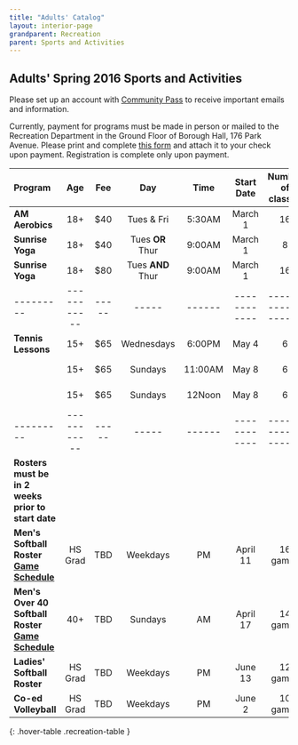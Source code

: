```yaml
---
title: "Adults' Catalog"
layout: interior-page
grandparent: Recreation
parent: Sports and Activities
---
```


## Adults' Spring 2016 Sports and Activities
Please set up an account with [Community Pass](https://register.communitypass.net/reg/login.cfm?D%3CN%21%2E%22_W%22F%299SZWV%5C%21%3DHNW%3BR%3AZQI%2F79%2CKX03%3DBIP%27B%5EF%25U99%2B) to receive important emails and information. 

Currently, payment for programs must be made in person or mailed to the Recreation Department in the Ground Floor of Borough Hall, 176 Park Avenue.  Please print and complete [this form](http://static.rutherford-nj.com/recreation/Recreation_ProgramRegistration.pdf) and attach it to your check upon payment. Registration is complete only upon payment. 

| Program | Age | Fee |	Day | Time | Start Date | Number of classes | Location |
|:--------|:---------:|:---:|:---:|:----:|:----------:|:----------------:|:--------:|
|**AM Aerobics** |	18+ |	$40 |	Tues & Fri |	5:30AM	| March 1 |	16	| Tamblyn Field Civic Center |
|**Sunrise Yoga** |	18+ |	$40 | 	Tues **OR** Thur |	9:00AM |	March 1 |	8 |	Congregational Church |
|**Sunrise Yoga** |	18+	| $80 | 	Tues **AND** Thur |	9:00AM |	March 1 |	16	| Congregational Church |
|---------|-----------|-----|-----|------|------------|------------------|----------|
|**Tennis Lessons** |	15+ |	$65 | Wednesdays |	6:00PM |	May 4 | 6	| Memorial Park courts |
| |	15+ |	$65 |	Sundays	| 11:00AM |	May 8 |	6 |	Memorial Park courts |
|	| 15+ |	$65 |	Sundays	| 12Noon |	May 8 |	6	 | Memorial Park courts |
|---------|-----------|-----|-----|------|------------|------------------|----------|
|**Rosters must be in 2 weeks prior to start date** | | | | | | | | | 
|**Men's Softball Roster [Game Schedule](https://storage.googleapis.com/static.rutherford-nj.com/recreation/2016%20Mens%20Softball%20schedule.pdf)** |	HS Grad |	TBD	| Weekdays |	PM	| April 11 |	16 games |	Memorial Park |
|**Men's Over 40 Softball Roster [Game Schedule](http://static.rutherford-nj.com/recreation/2016%20Over%2040%20Schedule.pdf)** | 40+	| TBD	| Sundays	| AM	| April 17 |	14 games |	Memorial Park |
|**Ladies' Softball Roster** |	HS Grad |	TBD |	Weekdays |	PM	| June 13 |	12 games	| Memorial Park |
| **Co-ed Volleyball** |	HS Grad |	TBD |	Weekdays |	PM |	June 2 | 10 games	| Memorial Park |
{: .hover-table .recreation-table }

